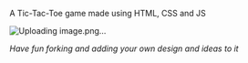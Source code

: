 A Tic-Tac-Toe game made using HTML, CSS and JS

![Uploading image.png…]()


*Have fun forking and adding your own design and ideas to it*

